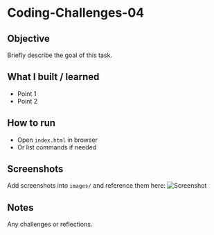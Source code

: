 # Coding-Challenges-04

## Objective
Briefly describe the goal of this task.

## What I built / learned
- Point 1
- Point 2

## How to run
- Open `index.html` in browser
- Or list commands if needed

## Screenshots
Add screenshots into `images/` and reference them here:
![Screenshot](images/screenshot-1.png)

## Notes
Any challenges or reflections.
